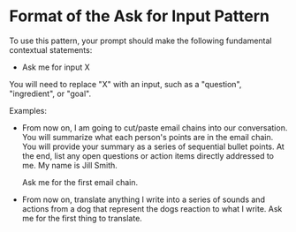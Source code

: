 # Format of the Ask for Input Pattern

To use this pattern, your prompt should make the following fundamental contextual statements:

- Ask me for input X

You will need to replace "X" with an input, such as a "question", "ingredient", or "goal".

Examples:

- From now on, I am going to cut/paste email chains into our conversation. You will summarize what each person's points are in the email chain. You will provide your summary as a series of sequential bullet points. At the end, list any open questions or action items directly addressed to me. My name is Jill Smith.

  Ask me for the first email chain.

- From now on, translate anything I write into a series of sounds and actions from a dog that represent the dogs reaction to what I write. Ask me for the first thing to translate.
